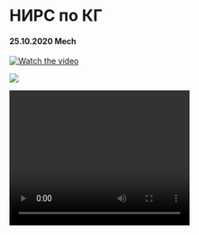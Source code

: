 # НИРС по КГ

#### 25.10.2020 Mech

[![Watch the video](https://i.imgur.com/vKb2F1B.png)](https://youtu.be/isteZRM_aN4)

![](https://youtu.be/isteZRM_aN4)

<video width="320" height="240" controls>
  <source src="render_mech_25102020.mkv" type="video/mp4">
</video>
